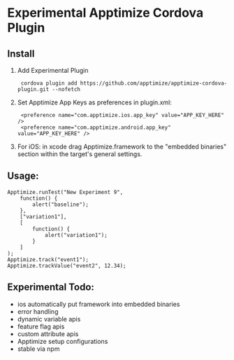 # Experimental Apptimize Cordova Plugin

## Install

1. Add Experimental Plugin

        cordova plugin add https://github.com/apptimize/apptimize-cordova-plugin.git --nofetch

2. Set Apptimize App Keys as preferences in plugin.xml:

        <preference name="com.apptimize.ios.app_key" value="APP_KEY_HERE" />
        <preference name="com.apptimize.android.app_key" value="APP_KEY_HERE" />

3. For iOS: in xcode drag Apptimize.framework to the "embedded binaries" section within the target's general settings.

## Usage:

    Apptimize.runTest("New Experiment 9",
        function() {
            alert("baseline");
        },
        ["variation1"],
        [
            function() {
                alert("variation1");
            }
        ]
    );
    Apptimize.track("event1");
    Apptimize.trackValue("event2", 12.34);

## Experimental Todo:
- ios automatically put framework into embedded binaries
- error handling
- dynamic variable apis
- feature flag apis
- custom attribute apis
- Apptimize setup configurations
- stable via npm
